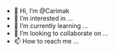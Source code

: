 - 👋 Hi, I’m @Carimak
- 👀 I’m interested in ...
- 🌱 I’m currently learning ...
- 💞️ I’m looking to collaborate on ...
- 📫 How to reach me ...

<!---
Carimak/Carimak is a ✨ special ✨ repository because its `README.md` (this file) appears on your GitHub profile.
You can click the Preview link to take a look at your changes.
--->
